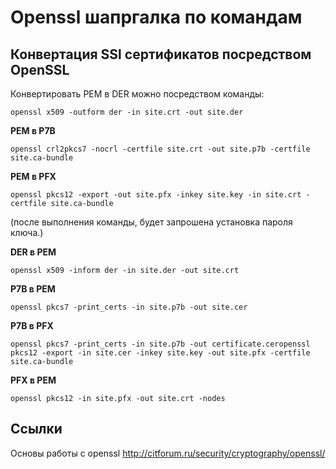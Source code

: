 # Openssl шапргалка по командам


## Конвертация SSl сертификатов посредством OpenSSL

Конвертировать PEM в DER можно посредством команды:
```
openssl x509 -outform der -in site.crt -out site.der
```

**PEM в P7B**
```
openssl crl2pkcs7 -nocrl -certfile site.crt -out site.p7b -certfile site.ca-bundle
```

**PEM в PFX**
```
openssl pkcs12 -export -out site.pfx -inkey site.key -in site.crt -certfile site.ca-bundle
```
(после выполнения команды, будет запрошена установка пароля ключа.)

**DER в PEM**
```
openssl x509 -inform der -in site.der -out site.crt
```

**P7B в PEM**
```
openssl pkcs7 -print_certs -in site.p7b -out site.cer
```

**P7B в PFX**
```
openssl pkcs7 -print_certs -in site.p7b -out certificate.ceropenssl pkcs12 -export -in site.cer -inkey site.key -out site.pfx -certfile site.ca-bundle
```

**PFX в PEM**
```
openssl pkcs12 -in site.pfx -out site.crt -nodes
```


## Ссылки

Основы работы с openssl
http://citforum.ru/security/cryptography/openssl/
